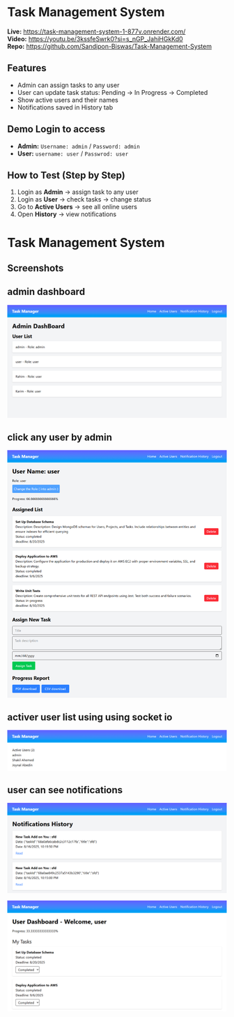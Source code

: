 # Task Management System

**Live:** https://task-management-system-1-877v.onrender.com/  
**Video:** https://youtu.be/3kssfeSwrk0?si=s_nGP_JahiHGkKd0  
**Repo:** https://github.com/Sandipon-Biswas/Task-Management-System  

## Features
- Admin can assign tasks to any user  
- User can update task status: Pending → In Progress → Completed  
- Show active users and their names  
- Notifications saved in History tab  

## Demo Login to access
- **Admin:** `Username: admin` / `Password: admin`  
- **User:** `username: user` / `Passwrod: user`  

## How to Test (Step by Step)
1. Login as **Admin** → assign task to any user  
2. Login as **User** → check tasks → change status  
3. Go to **Active Users** → see all online users  
4. Open **History** → view notifications  
# Task Management System

## Screenshots

## admin dashboard

![Screenshot 2](./image/2.png)

##  click any user by admin 

![Screenshot 1](./image/1.png)

## activer user list using using socket io

![Screenshot 3](./image/3.png)

## user can see notifications

![Screenshot 4](./image/4.png)

![Screenshot 5](./image/5.png) 





